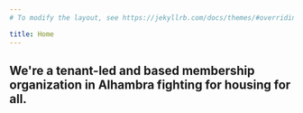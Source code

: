 ```yaml
---
# To modify the layout, see https://jekyllrb.com/docs/themes/#overriding-theme-defaults

title: Home
---
```


<h2>We're a tenant-led and based membership organization in Alhambra fighting for housing for all.</h2>
